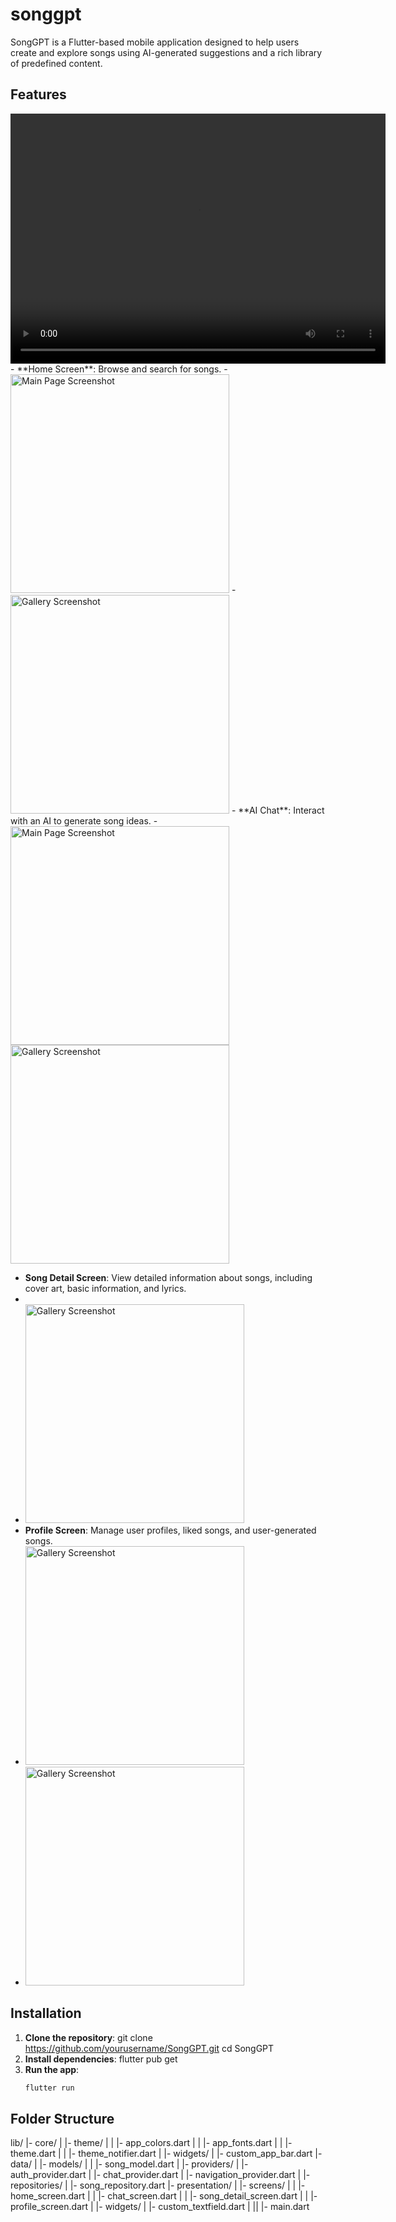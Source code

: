# songgpt

SongGPT is a Flutter-based mobile application designed to help users create and explore songs using AI-generated suggestions and a rich library of predefined content.

## Features
<video src="images/screen-20241027-084239.mp4" controls="controls" width="600" height="400">
 Your browser does not support the video tag.</video>
- **Home Screen**: Browse and search for songs.
- <img src="images/homepage_dark.png" alt="Main Page Screenshot" width="350">
- <img src="images/homepage_light.png" alt="Gallery Screenshot" width="350">
- **AI Chat**: Interact with an AI to generate song ideas.
- <img src="images/chat_darkmode.png" alt="Main Page Screenshot" width="350">
<img src="images/ai_generated.png" alt="Gallery Screenshot" width="350">


- **Song Detail Screen**: View detailed information about songs, including cover art, basic information, and lyrics.
- 
- <img src="images/ai_generated_darkMode.png" alt="Gallery Screenshot" width="350">
- **Profile Screen**: Manage user profiles, liked songs, and user-generated songs.
- <img src="images/profile_darkmode.png" alt="Gallery Screenshot" width="350">
- <img src="images/profile_lightmode.png" alt="Gallery Screenshot" width="350">
## Installation

1. **Clone the repository**:
    git clone https://github.com/yourusername/SongGPT.git
    cd SongGPT
2. **Install dependencies**:
    flutter pub get
3. **Run the app**:
    ```sh
    flutter run
    ```

## Folder Structure

lib/ |- core/ | |- theme/ | | |- app_colors.dart | | |- app_fonts.dart | | |- theme.dart | | |- theme_notifier.dart | |- widgets/ | |- custom_app_bar.dart |- data/ | |- models/ | | |- song_model.dart | |- providers/ | |- auth_provider.dart | |- chat_provider.dart | |- navigation_provider.dart | |- repositories/ | |- song_repository.dart |- presentation/ | |- screens/ | | |- home_screen.dart | | |- chat_screen.dart | | |- song_detail_screen.dart | | |- profile_screen.dart | |- widgets/ | |- custom_textfield.dart | || |- main.dart
